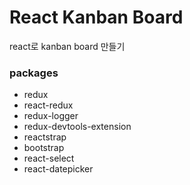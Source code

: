 # React Kanban Board


react로 kanban board 만들기




### packages
- redux
- react-redux
- redux-logger
- redux-devtools-extension
- reactstrap
- bootstrap
- react-select
- react-datepicker